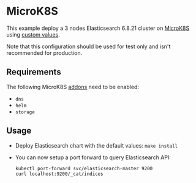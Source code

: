 # MicroK8S

This example deploy a 3 nodes Elasticsearch 6.8.21 cluster on [MicroK8S][]
using [custom values][].

Note that this configuration should be used for test only and isn't recommended
for production.


## Requirements

The following MicroK8S [addons][] need to be enabled:
- `dns`
- `helm`
- `storage`


## Usage

* Deploy Elasticsearch chart with the default values: `make install`

* You can now setup a port forward to query Elasticsearch API:

  ```
  kubectl port-forward svc/elasticsearch-master 9200
  curl localhost:9200/_cat/indices
  ```


[addons]: https://microk8s.io/docs/addons
[custom values]: https://github.com/elastic/helm-charts/tree/6.8/elasticsearch/examples/microk8s/values.yaml
[MicroK8S]: https://microk8s.io
